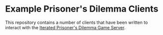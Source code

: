 # Example Prisoner's Dilemma Clients

This repository contains a number of clients that have been written to interact with the [Iterated Prisoner's Dilemma Game Server](https://github.com/DamonOehlman/dilemma-server).
